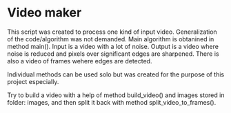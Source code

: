 # Video maker

This script was created to process one kind of input video. Generalization of the code/algorithm was not demanded. Main algorithm is obtanined in method main(). 
Input is a video with a lot of noise. Output is a video where noise is reduced and pixels over significant edges are sharpened. There is also a video of frames wehere edges are detected. 

Individual methods can be used solo but was created for the purpose of this project especially.

Try to build a video with a help of method build_video() and images stored in folder: images, and then split it back with method split_video_to_frames().
